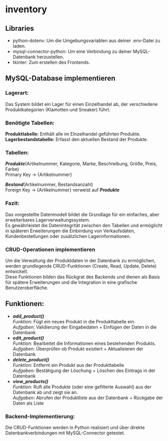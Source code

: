 # inventory

## Libraries
- python-dotenv: Um die Umgebungsvariablen aus deiner .env-Datei zu laden. <br>
- mysql-connector-python: Um eine Verbindung zu deiner MySQL-Datenbank herzustellen. <br>
- tkinter: Zum erstellen des Frontends.

## MySQL-Database implementieren
### Lagerart:
Das System bildet ein Lager für einen Einzelhandel ab, der verschiedene Produktkategorien (Klamotten und Sneaker) führt.

### Benötigte Tabellen:
**Produkttabelle:** Enthält alle im EInzelhandel geführten Produkte. <br>
**Lagerbestandstabelle:** Erfasst den aktuellen Bestand der Produkte.

### Tabellen:
***Produkte***(Artikelnummer, Kategorie, Marke, Beschreibung, Größe, Preis, Farbe) <br>
Primary Key -> {Artikelnummer} <br>

***Bestand***(Artikelnummer, Bestandsanzahl) <br>
Foreign Key -> {Artikelnummer} verweist auf ***Produkte***

### Fazit:
Das vorgestellte Datenmodell bildet die Grundlage für ein einfaches, aber erweiterbares Lagerverwaltungssystem.<br>Es gewährleistet die Datenintegrität zwischen den Tabellen und ermöglicht in späteren Erweiterungen die Einbindung von Verkaufsdaten, Kundenbestellungen oder zusätzlichen Lagerinformationen.

### CRUD-Operationen implementieren
Um die Verwaltung der Produktdaten in der Datenbank zu ermöglichen, werden grundlegende CRUD-Funktionen (Create, Read, Update, Delete) entwickelt. <br> Diese Funktionen bilden das Rückgrat des Backends und dienen als Basis für spätere Erweiterungen und die Integration in eine grafische Benutzeroberfläche.

## Funktionen:
 - ***add_product()*** <br>
*Funktion:* Fügt ein neues Produkt in die Produkttabelle ein. <br>
*Aufgaben:* Validierung der Eingabedaten + Einfügen der Daten in die Datenbank <br>
- ***edit_product()*** <br>
*Funktion:* Bearbeitet die Informationen eines bestehenden Produkts. <br>
*Aufgaben:* Überprüfen ob Produkt existiert + Aktualisieren der Datenbank <br>
- ***delete_product()*** <br>
*Funktion:* Entfernt ein Produkt aus der Produkttabelle <br>
*Aufgaben:* Bestätigung der Löschung + Löschen des Eintrags in der Datenbank<br>
- ***view_products()*** <br>
*Funktion:* Ruft alle Produkte (oder eine gefilterte Auswahl) aus der Datenbank ab und zeigt sie an. <br>
*Aufgaben:* Abrufen der Produktliste aus der Datenbank + Rückgabe der Daten als Liste<br>

### Backend-Implementierung:
Die CRUD-Funktionen werden in Python realisiert und über direkte Datenbankverbindungen mit MySQL-Connector getestet.
